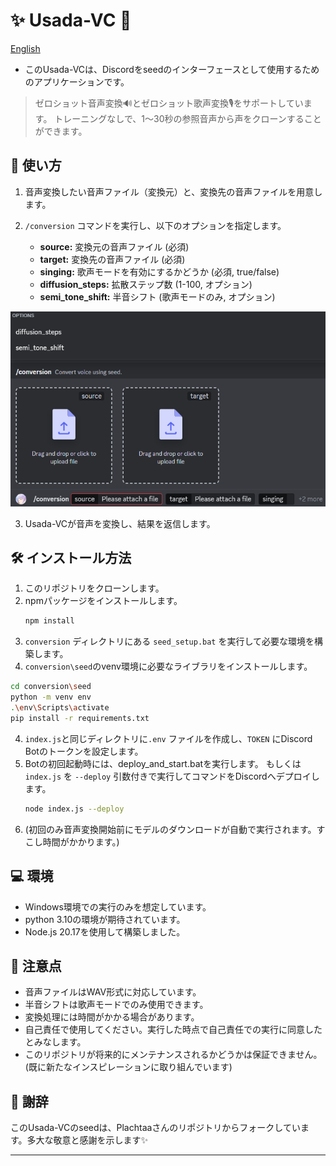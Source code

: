 # ✨ Usada-VC 🎤

[English](README.md)

* このUsada-VCは、Discordをseedのインターフェースとして使用するためのアプリケーションです。
> ゼロショット音声変換🔊とゼロショット歌声変換🎙をサポートしています。
> トレーニングなしで、1〜30秒の参照音声から声をクローンすることができます。

## 🚀 使い方

1. 音声変換したい音声ファイル（変換元）と、変換先の音声ファイルを用意します。
2. `/conversion` コマンドを実行し、以下のオプションを指定します。

    * **source:** 変換元の音声ファイル (必須)
    * **target:** 変換先の音声ファイル (必須)
    * **singing:** 歌声モードを有効にするかどうか (必須, true/false)
    * **diffusion_steps:** 拡散ステップ数 (1-100, オプション)
    * **semi_tone_shift:** 半音シフト (歌声モードのみ, オプション)

![image](Screen.png)

3. Usada-VCが音声を変換し、結果を返信します。

## 🛠️ インストール方法

1. このリポジトリをクローンします。
2. npmパッケージをインストールします。
   ```bash
   npm install
      ```
3. `conversion` ディレクトリにある `seed_setup.bat` を実行して必要な環境を構築します。
4.  `conversion\seed`のvenv環境に必要なライブラリをインストールします。
   ```bash
   cd conversion\seed
   python -m venv env
   .\env\Scripts\activate
   pip install -r requirements.txt
   ```
4. `index.js`と同じディレクトリに`.env` ファイルを作成し、`TOKEN` にDiscord Botのトークンを設定します。
5. Botの初回起動時には、deploy_and_start.batを実行します。
   もしくは `index.js` を `--deploy` 引数付きで実行してコマンドをDiscordへデプロイします。
   ```bash
   node index.js --deploy
   ```
5. (初回のみ音声変換開始前にモデルのダウンロードが自動で実行されます。すこし時間がかかります。)

## 💻 環境

* Windows環境での実行のみを想定しています。
* python 3.10の環境が期待されています。
* Node.js 20.17を使用して構築しました。

## 📝 注意点

* 音声ファイルはWAV形式に対応しています。
* 半音シフトは歌声モードでのみ使用できます。
* 変換処理には時間がかかる場合があります。
* 自己責任で使用してください。実行した時点で自己責任での実行に同意したとみなします。
* このリポジトリが将来的にメンテナンスされるかどうかは保証できません。(既に新たなインスピレーションに取り組んでいます)

## 🤝 謝辞

このUsada-VCのseedは、Plachtaaさんのリポジトリからフォークしています。多大な敬意と感謝を示します✨

---